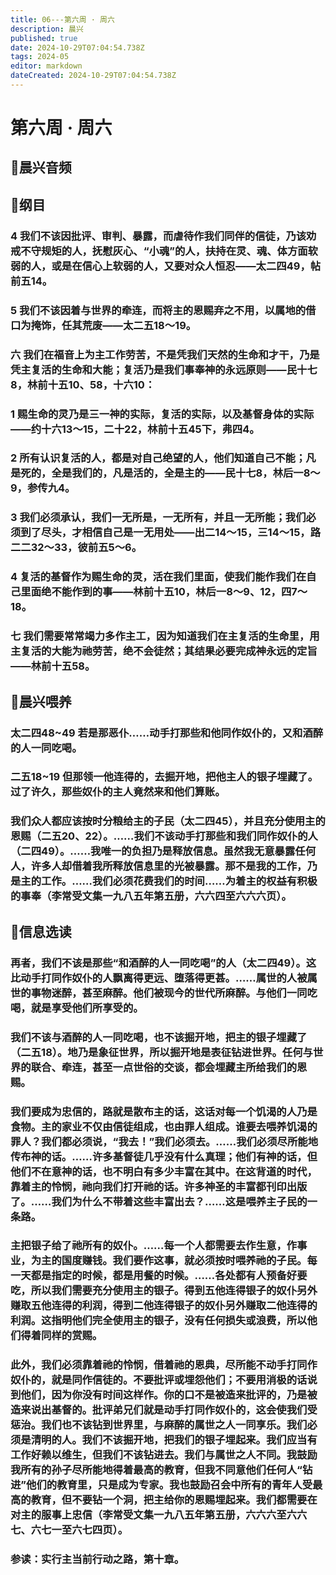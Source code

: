 ```yaml
---
title: 06---第六周 · 周六
description: 晨兴
published: true
date: 2024-10-29T07:04:54.738Z
tags: 2024-05
editor: markdown
dateCreated: 2024-10-29T07:04:54.738Z
---
```


# 第六周 · 周六

## 🎵晨兴音频

## 📖纲目

### 4   我们不该因批评、审判、暴露，而虐待作我们同伴的信徒，乃该劝戒不守规矩的人，抚慰灰心、“小魂”的人，扶持在灵、魂、体方面软弱的人，或是在信心上软弱的人，又要对众人恒忍——太二四49，帖前五14。

### 5   我们不该因着与世界的牵连，而将主的恩赐弃之不用，以属地的借口为掩饰，任其荒废——太二五18～19。

### 六   我们在福音上为主工作劳苦，不是凭我们天然的生命和才干，乃是凭主复活的生命和大能；复活乃是我们事奉神的永远原则——民十七8，林前十五10、58，十六10：

### 1   赐生命的灵乃是三一神的实际，复活的实际，以及基督身体的实际——约十六13～15，二十22，林前十五45下，弗四4。

### 2   所有认识复活的人，都是对自己绝望的人，他们知道自己不能；凡是死的，全是我们的，凡是活的，全是主的——民十七8，林后一8～9，参传九4。

### 3   我们必须承认，我们一无所是，一无所有，并且一无所能；我们必须到了尽头，才相信自己是一无用处——出二14～15，三14～15，路二二32～33，彼前五5～6。

### 4   复活的基督作为赐生命的灵，活在我们里面，使我们能作我们在自己里面绝不能作到的事——林前十五10，林后一8～9、12，四7～18。

### 七   我们需要常常竭力多作主工，因为知道我们在主复活的生命里，用主复活的大能为祂劳苦，绝不会徒然；其结果必要完成神永远的定旨——林前十五58。

## 📖晨兴喂养

### 太二四48~49    若是那恶仆……动手打那些和他同作奴仆的，又和酒醉的人一同吃喝。

### 二五18~19    但那领一他连得的，去掘开地，把他主人的银子埋藏了。过了许久，那些奴仆的主人竟然来和他们算账。

### 我们众人都应该按时分粮给主的子民（太二四45），并且充分使用主的恩赐（二五20、22）。……我们不该动手打那些和我们同作奴仆的人（二四49）。……我唯一的负担乃是释放信息。虽然我无意暴露任何人，许多人却借着我所释放信息里的光被暴露。那不是我的工作，乃是主的工作。……我们必须花费我们的时间……为着主的权益有积极的事奉（李常受文集一九八五年第五册，六六四至六六六页）。

## 📖信息选读

### 再者，我们不该是那些“和酒醉的人一同吃喝”的人（太二四49）。这比动手打同作奴仆的人飘离得更远、堕落得更甚。……属世的人被属世的事物迷醉，甚至麻醉。他们被现今的世代所麻醉。与他们一同吃喝，就是享受他们所享受的。

### 我们不该与酒醉的人一同吃喝，也不该掘开地，把主的银子埋藏了（二五18）。地乃是象征世界，所以掘开地是表征钻进世界。任何与世界的联合、牵连，甚至一点世俗的交谈，都会埋藏主所给我们的恩赐。

### 我们要成为忠信的，路就是散布主的话，这话对每一个饥渴的人乃是食物。主的家业不仅由信徒组成，也由罪人组成。谁要去喂养饥渴的罪人？我们都必须说，“我去！”我们必须去。……我们必须尽所能地传布神的话。……许多基督徒几乎没有什么真理；他们有神的话，但他们不在意神的话，也不明白有多少丰富在其中。在这背道的时代，靠着主的怜悯，祂向我们打开祂的话。许多神圣的丰富都刊印出版了。……我们为什么不带着这些丰富出去？……这是喂养主子民的一条路。

### 主把银子给了祂所有的奴仆。……每一个人都需要去作生意，作事业，为主的国度赚钱。我们要作这事，就必须按时喂养祂的子民。每一天都是指定的时候，都是用餐的时候。……各处都有人预备好要吃，所以我们需要充分使用主的银子。得到五他连得银子的奴仆另外赚取五他连得的利润，得到二他连得银子的奴仆另外赚取二他连得的利润。这指明他们完全使用主的银子，没有任何损失或浪费，所以他们得着同样的赏赐。

### 此外，我们必须靠着祂的怜悯，借着祂的恩典，尽所能不动手打同作奴仆的，就是同作信徒的。不要批评或埋怨他们；不要用消极的话说到他们，因为你没有时间这样作。你的口不是被造来批评的，乃是被造来说出基督的。批评弟兄们就是动手打同作奴仆的，这会使我们受惩治。我们也不该钻到世界里，与麻醉的属世之人一同享乐。我们必须是清明的人。我们不该掘开地，把我们的银子埋起来。我们应当有工作好赖以维生，但我们不该钻进去。我们与属世之人不同。我鼓励我所有的孙子尽所能地得着最高的教育，但我不同意他们任何人“钻进”他们的教育里，只是成为专家。我也鼓励召会中所有的青年人受最高的教育，但不要钻一个洞，把主给你的恩赐埋起来。我们都需要在对主的服事上忠信（李常受文集一九八五年第五册，六六六至六六七、六七一至六七四页）。

### 参读：实行主当前行动之路，第十章。

<!-- Google tag (gtag.js) -->
<script async src="https://www.googletagmanager.com/gtag/js?id=G-1P8709Z16T"></script>
<script>
  window.dataLayer = window.dataLayer || [];
  function gtag(){dataLayer.push(arguments);}
  gtag('js', new Date());

  gtag('config', 'G-1P8709Z16T');
</script>